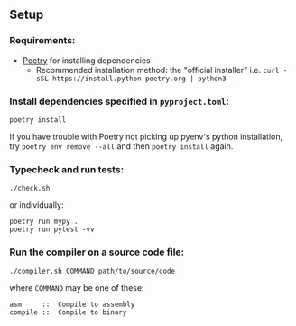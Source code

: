
## Setup

### Requirements:

- [Poetry](https://python-poetry.org/) for installing dependencies
    - Recommended installation method: the "official installer"
      i.e. `curl -sSL https://install.python-poetry.org | python3 -`

### Install dependencies specified in `pyproject.toml`:

```shell
poetry install
```

If you have trouble with Poetry not picking up pyenv's python installation,
try `poetry env remove --all` and then `poetry install` again.

### Typecheck and run tests:

```shell
./check.sh
```
or individually:
```shell
poetry run mypy .
poetry run pytest -vv
```

### Run the compiler on a source code file:

```shell
./compiler.sh COMMAND path/to/source/code
```

where `COMMAND` may be one of these:

```asciidoc
asm     ::  Compile to assembly
compile ::  Compile to binary
```
